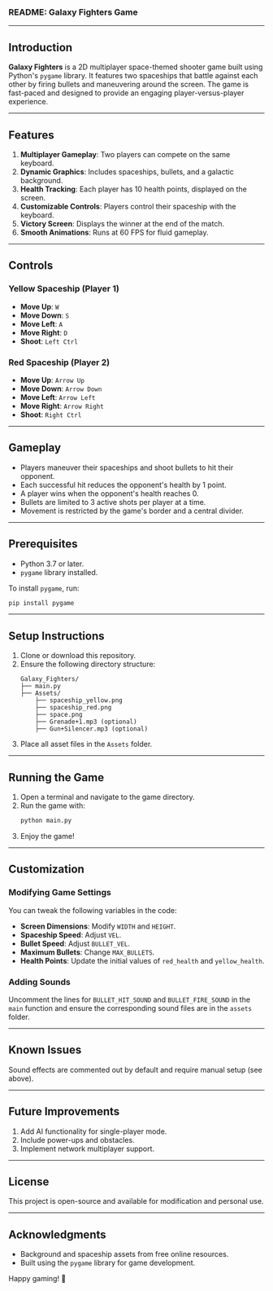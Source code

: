 ### README: Galaxy Fighters Game

---

## Introduction

**Galaxy Fighters** is a 2D multiplayer space-themed shooter game built using Python's `pygame` library. It features two spaceships that battle against each other by firing bullets and maneuvering around the screen. The game is fast-paced and designed to provide an engaging player-versus-player experience.

---

## Features

1. **Multiplayer Gameplay**: Two players can compete on the same keyboard.
2. **Dynamic Graphics**: Includes spaceships, bullets, and a galactic background.
3. **Health Tracking**: Each player has 10 health points, displayed on the screen.
4. **Customizable Controls**: Players control their spaceship with the keyboard.
5. **Victory Screen**: Displays the winner at the end of the match.
6. **Smooth Animations**: Runs at 60 FPS for fluid gameplay.

---

## Controls

### Yellow Spaceship (Player 1)

- **Move Up**: `W`
- **Move Down**: `S`
- **Move Left**: `A`
- **Move Right**: `D`
- **Shoot**: `Left Ctrl`

### Red Spaceship (Player 2)

- **Move Up**: `Arrow Up`
- **Move Down**: `Arrow Down`
- **Move Left**: `Arrow Left`
- **Move Right**: `Arrow Right`
- **Shoot**: `Right Ctrl`

---

## Gameplay

- Players maneuver their spaceships and shoot bullets to hit their opponent.
- Each successful hit reduces the opponent's health by 1 point.
- A player wins when the opponent's health reaches 0.
- Bullets are limited to 3 active shots per player at a time.
- Movement is restricted by the game's border and a central divider.

---

## Prerequisites

- Python 3.7 or later.
- `pygame` library installed.

To install `pygame`, run:
```bash
pip install pygame
```

---

## Setup Instructions

1. Clone or download this repository.
2. Ensure the following directory structure:
   ```
   Galaxy_Fighters/
   ├── main.py
   ├── Assets/
       ├── spaceship_yellow.png
       ├── spaceship_red.png
       ├── space.png
       ├── Grenade+1.mp3 (optional)
       ├── Gun+Silencer.mp3 (optional)
   ```
3. Place all asset files in the `Assets` folder.

---

## Running the Game

1. Open a terminal and navigate to the game directory.
2. Run the game with:
   ```bash
   python main.py
   ```
3. Enjoy the game!

---

## Customization

### Modifying Game Settings

You can tweak the following variables in the code:
- **Screen Dimensions**: Modify `WIDTH` and `HEIGHT`.
- **Spaceship Speed**: Adjust `VEL`.
- **Bullet Speed**: Adjust `BULLET_VEL`.
- **Maximum Bullets**: Change `MAX_BULLETS`.
- **Health Points**: Update the initial values of `red_health` and `yellow_health`.

### Adding Sounds

Uncomment the lines for `BULLET_HIT_SOUND` and `BULLET_FIRE_SOUND` in the `main` function and ensure the corresponding sound files are in the `assets` folder.

---

## Known Issues

Sound effects are commented out by default and require manual setup (see above).

---

## Future Improvements

1. Add AI functionality for single-player mode.
2. Include power-ups and obstacles.
3. Implement network multiplayer support.

---

## License

This project is open-source and available for modification and personal use. 

---

## Acknowledgments

- Background and spaceship assets from free online resources.
- Built using the `pygame` library for game development.

Happy gaming! 🚀
